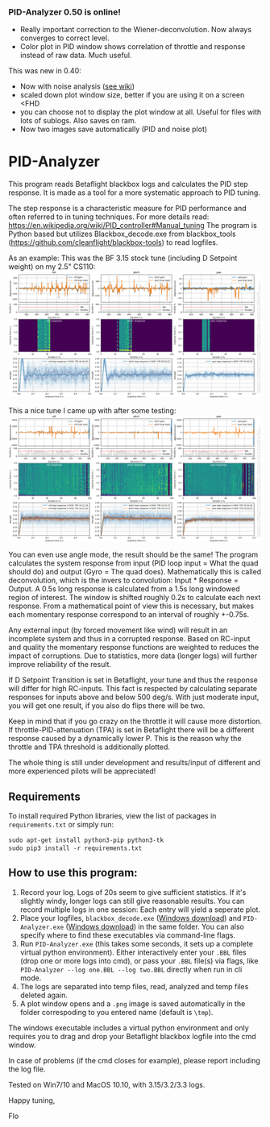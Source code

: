 ### PID-Analyzer 0.50 is online!
- Really important correction to the Wiener-deconvolution. Now always converges to correct level.
- Color plot in PID window shows correlation of throttle and response instead of raw data. Much useful.

This was new in 0.40:
- Now with noise analysis ([see wiki](https://github.com/Plasmatree/PID-Analyzer/wiki/Noise-analysis))
- scaled down plot window size, better if you are using it on a screen <FHD
- you can choose not to display the plot window at all. Useful for files with lots of sublogs. Also saves on ram.
- Now two images save automatically (PID and noise plot)


# PID-Analyzer

This program reads Betaflight blackbox logs and calculates the PID step response. It is made as a tool for a more systematic approach to PID tuning.

The step response is a characteristic measure for PID performance and often referred to in tuning techniques.
For more details read: https://en.wikipedia.org/wiki/PID_controller#Manual_tuning 
The program is Python based but utilizes Blackbox_decode.exe from blackbox_tools (https://github.com/cleanflight/blackbox-tools) to read logfiles.

As an example: 
This was the BF 3.15 stock tune (including D Setpoint weight) on my 2.5" CS110: 
![stock tune](images/stock_tune.png)

This a nice tune I came up with after some testing: 
![good tune](images/good_tune.png)

You can even use angle mode, the result should be the same!
The program calculates the system response from input (PID loop input = What the quad should do) and output (Gyro = The quad does). 
Mathematically this is called deconvolution, which is the invers to convolution: Input * Response = Output. 
A 0.5s long response is calculated from a 1.5s long windowed region of interest. The window is shifted roughly 0.2s to calculate each next response. 
From a mathematical point of view this is necessary, but makes each momentary response correspond to an interval of roughly +-0.75s.
 
Any external input (by forced movement like wind) will result in an incomplete system and thus in a corrupted response. 
Based on RC-input and quality the momentary response functions are weighted to reduces the impact of corruptions. Due to statistics, more data (longer logs) will further improve reliability of the result. 

If D Setpoint Transition is set in Betaflight, your tune and thus the response will differ for high RC-inputs. 
This fact is respected by calculating separate responses for inputs above and below 500 deg/s. With just moderate input, you will get one result, if you also do flips there will be two.

Keep in mind that if you go crazy on the throttle it will cause more distortion.  If throttle-PID-attenuation (TPA) is set in Betaflight there will be a different response caused by a dynamically lower P. 
This is the reason why the throttle and TPA threshold is additionally plotted.

The whole thing is still under development and results/input of different and more experienced pilots will be appreciated!

## Requirements

To install required Python libraries, view the list of packages in `requirements.txt` or simply run:

```
sudo apt-get install python3-pip python3-tk
sudo pip3 install -r requirements.txt
```

## How to use this program:
1. Record your log. Logs of 20s seem to give sufficient statistics. If it's slightly windy, longer logs can still give reasonable results. You can record multiple logs in one session: Each entry will yield a seperate plot.
2. Place your logfiles, `blackbox_decode.exe` ([Windows download](https://github.com/cleanflight/blackbox-tools/releases/download/v0.4.3/blackbox-tools-0.4.3-windows.zip)) and `PID-Analyzer.exe` ([Windows download](https://github.com/Plasmatree/PID-Analyzer/releases)) in the same folder. You can also specify where to find these executables via command-line flags.
3. Run `PID-Analyzer.exe` (this takes some seconds, it sets up a complete virtual python environment). Either interactively enter your `.BBL` files (drop one or more logs into cmd), or pass your `.BBL` file(s) via flags, like `PID-Analyzer --log one.BBL --log two.BBL` directly when run in cli mode.
4. The logs are separated into temp files, read, analyzed and temp files deleted again.
5. A plot window opens and a `.png` image is saved automatically in the folder correspoding to you entered name (default is `\tmp`).

The windows executable includes a virtual python environment and only requires you to drag and drop your Betaflight blackbox logfile into the cmd window.


In case of problems (if the cmd closes for example), please report including the log file.

Tested on Win7/10 and MacOS 10.10, with 3.15/3.2/3.3 logs.



Happy tuning,

Flo

